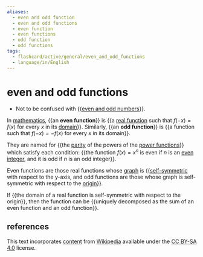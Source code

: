```yaml
---
aliases:
  - even and odd function
  - even and odd functions
  - even function
  - even functions
  - odd function
  - odd functions
tags:
  - flashcard/active/general/even_and_odd_functions
  - language/in/English
---
```


# even and odd functions

- Not to be confused with {{[even and odd numbers](parity%20(mathematics).md)}}. <!--SR:!2024-11-09,73,310-->

In [mathematics](mathematics.md), {{an __even function__}} is {{a [real function](function%20of%20a%20real%20variable.md) such that $f(-x) = f(x)$ for every $x$ in its [domain](domain%20of%20a%20function.md)}}. Similarly, {{an __odd function__}} is {{a function such that $f(-x) = -f(x)$ for every $x$ in its domain}}. <!--SR:!2025-06-11,234,330!2024-10-21,54,310!2024-10-30,63,310!2025-05-20,217,330-->

They are named for {{the [parity](parity%20(mathematics).md) of the powers of the [power functions](exponentiation.md#power%20functions)}} which satisfy each condition: {{the function $f(x) = x^n$ is even if _n_ is an [even integer](parity%20(mathematics).md), and it is odd if _n_ is an odd integer}}. <!--SR:!2024-10-26,59,310!2024-11-08,72,310-->

Even functions are those real functions whose [graph](graph%20of%20a%20function.md) is {{[self-symmetric](symmetry%20(geometry).md) with respect to the y-axis, and odd functions are those whose graph is self-symmetric with respect to the [origin](origin%20(mathematics).md)}}. <!--SR:!2025-03-20,168,310-->

If {{the domain of a real function is self-symmetric with respect to the origin}}, then the function can be {{uniquely decomposed as the sum of an even function and an odd function}}. <!--SR:!2025-02-22,150,310!2024-10-22,55,310-->

## references

This text incorporates [content](https://en.wikipedia.org/wiki/even_and_odd_functions) from [Wikipedia](Wikipedia.md) available under the [CC BY-SA 4.0](https://creativecommons.org/licenses/by-sa/4.0/) license.
